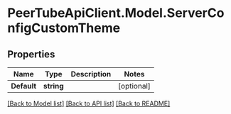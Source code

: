 # PeerTubeApiClient.Model.ServerConfigCustomTheme

## Properties

Name | Type | Description | Notes
------------ | ------------- | ------------- | -------------
**Default** | **string** |  | [optional] 

[[Back to Model list]](../README.md#documentation-for-models) [[Back to API list]](../README.md#documentation-for-api-endpoints) [[Back to README]](../README.md)

